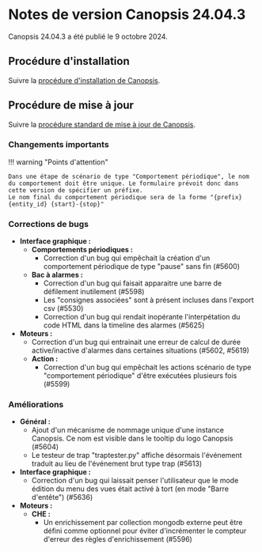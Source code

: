 # Notes de version Canopsis 24.04.3

Canopsis 24.04.3 a été publié le 9 octobre 2024.

## Procédure d'installation

Suivre la [procédure d'installation de Canopsis](../guide-administration/installation/index.md).

## Procédure de mise à jour

Suivre la [procédure standard de mise à jour de Canopsis](../guide-administration/mise-a-jour/index.md).

### Changements importants

!!! warning "Points d'attention"

    Dans une étape de scénario de type "Comportement périodique", le nom du comportement doit être unique. Le formulaire prévoit donc dans cette version de spécifier un préfixe.
    Le nom final du comportement périodique sera de la forme "{prefix} {entity_id} {start}-{stop}"


### Corrections de bugs

*  **Interface graphique :**
    * **Comportements périodiques :**
        * Correction d'un bug qui empêchait la création d'un comportement périodique de type "pause" sans fin (#5600)
    * **Bac à alarmes :**
        * Correction d'un bug qui faisait apparaitre une barre de défilement inutilement (#5598)
        * Les "consignes associées" sont à présent incluses dans l'export csv (#5530)
        * Correction d'un bug qui rendait inopérante l'interpétation du code HTML dans la timeline des alarmes (#5625)
*  **Moteurs :**
    * Correction d'un bug qui entrainait une erreur de calcul de durée active/inactive d'alarmes dans certaines situations (#5602, #5619)
    * **Action :**
        * Correction d'un bug qui empêchait les actions scénario de type "comportement périodique" d'être exécutées plusieurs fois (#5599) 

### Améliorations

*  **Général :**
    * Ajout d'un mécanisme de nommage unique d'une instance Canopsis. Ce nom est visible dans le tooltip du logo Canopsis (#5604)
    * Le testeur de trap "traptester.py" affiche désormais l'événement traduit au lieu de l'événement brut type trap (#5613)
*  **Interface graphique :**
    * Correction d'un bug qui laissait penser l'utilisateur que le mode édition du menu des vues était activé à tort (en mode "Barre d'entête") (#5636)
*  **Moteurs :**
    * **CHE :**
        * Un enrichissement par collection mongodb externe peut être défini comme optionnel pour éviter d'incrémenter le compteur d'erreur des règles d'enrichissement (#5596) 
